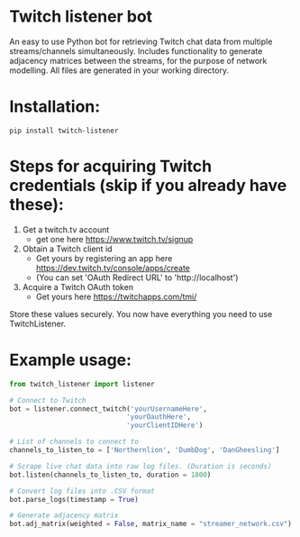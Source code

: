 # Twitch listener bot

An easy to use Python bot for retrieving Twitch chat data from multiple streams/channels simultaneously. Includes functionality to generate adjacency matrices between the streams, for the purpose of network modelling. All files are generated in your working directory.  

# Installation:
```
pip install twitch-listener
```


# Steps for acquiring Twitch credentials (skip if you already have these):
1) Get a twitch.tv account 
	- get one here https://www.twitch.tv/signup
2) Obtain a Twitch client id
	- Get yours by registering an app here https://dev.twitch.tv/console/apps/create
	- (You can set 'OAuth Redirect URL' to 'http://localhost')
3) Acquire a Twitch OAuth token
	- Get yours here https://twitchapps.com/tmi/

Store these values securely. You now have everything you need to use TwitchListener.

# Example usage:

```python
from twitch_listener import listener

# Connect to Twitch
bot = listener.connect_twitch('yourUsernameHere', 
                             'yourOauthHere', 
                             'yourClientIDHere')

# List of channels to connect to
channels_to_listen_to = ['Northernlion', 'DumbDog', 'DanGheesling']

# Scrape live chat data into raw log files. (Duration is seconds)
bot.listen(channels_to_listen_to, duration = 1800) 

# Convert log files into .CSV format
bot.parse_logs(timestamp = True)

# Generate adjacency matrix
bot.adj_matrix(weighted = False, matrix_name = "streamer_network.csv")
```


